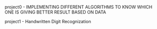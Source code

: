 project0 - IMPLEMENTING DIFFERENT ALGORITHMS TO KNOW WHICH ONE IS GIVING BETTER RESULT BASED ON DATA



project1 - Handwritten Digit Recognization
